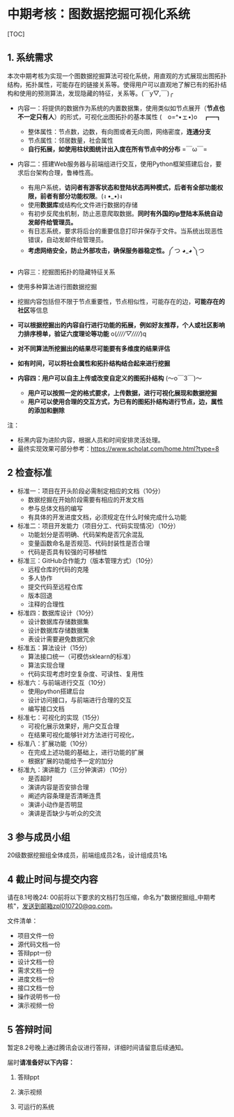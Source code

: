 # **中期考核：图数据挖掘可视化系统**

[TOC]

## 1. 系统需求

​		本次中期考核为实现一个图数据挖掘算法可视化系统，用直观的方式展现出图拓扑结构，拓扑属性，可能存在的链接关系等。使得用户可以直观地了解已有的拓扑结构和使用的预测算法，发现隐藏的特征，关系等。(￣y▽,￣)╭ 

- 内容一：将提供的数据作为系统的内置数据集，使用类似如节点展开（**节点也不一定只有人**）的形式，可视化出图拓扑的基本属性 (　o=^•ェ•)o　┏━┓
  - 整体属性：节点数，边数，有向图或者无向图，网络密度，**连通分支**
  - 节点属性：邻居数量，社会属性
  - **自行拓展，如使用柱状图统计出入度在所有节点中的分布**  =￣ω￣=
- 内容二：搭建Web服务器与前端组进行交互，使用Python框架搭建后台，要求后台架构合理，鲁棒性高。

  - 有用户系统，**访问者有游客状态和登陆状态两种模式，后者有全部功能权限，前者有部分功能权限**。(ง •_•)ง
  - 使用**数据库**或结构化文件进行数据的存储
  - 有初步反爬虫机制，防止恶意爬取数据。**同时有外国的ip登陆本系统自动发邮件给管理员。**
  - 有日志系统，要求将后台的重要信息打印并保存于文件。当系统出现恶性错误，自动发邮件给管理员。
  - **考虑网络安全，防止外部攻击，确保服务器稳定性。**༼ つ ◕_◕ ༽つ

-  内容三：挖掘图拓扑的隐藏特征关系
  - 使用多种算法进行图数据挖掘
  - 挖掘内容包括但不限于节点重要性，节点相似性，可能存在的边，**可能存在的社区**等信息
  - **可以根据挖掘出的内容自行进行功能的拓展，例如好友推荐，个人或社区影响力排序榜单，验证六度理论等功能** o(*////▽////*)q
  - **对不同算法所挖掘出的结果尽可能要有多维度的结果评估**
  - **如有时间，可以将社会属性和拓扑结构结合起来进行挖掘**

- **内容四：用户可以自主上传或改变自定义的图拓扑结构**  (～o￣3￣)～
  
  - **用户可以按照一定的格式要求，上传数据，进行可视化展现和数据挖掘**
  - **用户可以使用合理的交互方式，为已有的图拓扑结构进行节点，边，属性的添加和删除**
  
  

注：

- 标黑内容为进阶内容，根据人员和时间安排灵活处理。
- 最终实现效果可部分参考：https://www.scholat.com/home.html?type=8

## 2 检查标准

- 标准一：项目在开头阶段必需制定相应的文档（10分）
  - 数据挖掘在开始阶段需要有相应的开发文档
  - 参与总体文档的编写
  - 有具体的开发进度文档，必须规定在什么时候完成什么功能
- 标准二：项目开发能力（项目分工、代码实现情况）（10分）
  - 功能划分是否明确、代码架构是否冗余混乱
  - 变量函数命名是否规范、代码封装性是否合理
  - 代码是否具有较强的可移植性
- 标准三：GitHub合作能力（版本管理方式）（10分）
  - 远程仓库的代码的克隆
  - 多人协作
  - 提交代码至远程仓库
  - 版本回退
  - 注释的合理性
- 标准四：数据库设计（10分）
  - 设计数据库存储数据集
  - 设计数据库存储数据集
  - 表设计需要避免数据冗余
- 标准五：算法设计（15分）
  - 算法接口统一（可模仿sklearn的标准）
  - 算法实现合理
  - 代码实现考虑时空复杂度、可读性、复用性
- 标准六：与前端进行交互（10分）
  - 使用python搭建后台
  - 设计访问接口，与前端进行合理的交互
  - 编写接口文档
- 标准七：可视化的实现（15分）
  - 可视化展示效果好，用户交互合理
  - 在结果可视化能够针对方法进行可视化，
- 标准八：扩展功能（10分）
  - 在完成上述功能的基础上，进行功能的扩展
  - 根据扩展的功能给予一定的加分
- 标准九：演讲能力（三分钟演讲）（10分）
  - 是否超时
  - 演讲内容是否安排合理
  - 阐述内容条理是否清晰连贯
  - 演讲小动作是否明显
  - 演讲是否缺少与听众的交流



## 3 参与成员小组

20级数据挖掘组全体成员，前端组成员2名，设计组成员1名



## 4 截止时间与提交内容

请在8.1号晚24: 00前将以下要求的文档打包压缩，命名为"数据挖掘组_中期考核"，发送到邮箱zpl010720@qq.com。

文件清单：

- 项目文件一份
- 源代码文档一份
- 答辩ppt一份
- 设计文档一份
- 需求文档一份
- 进度文档一份
- 接口文档一份
- 操作说明书一份
- 演示视频一份



## 5 答辩时间

暂定8.2号晚上通过腾讯会议进行答辩，详细时间请留意后续通知。

届时**请准备好以下内容：**

1.  答辩ppt

2.  演示视频

3.  可运行的系统
